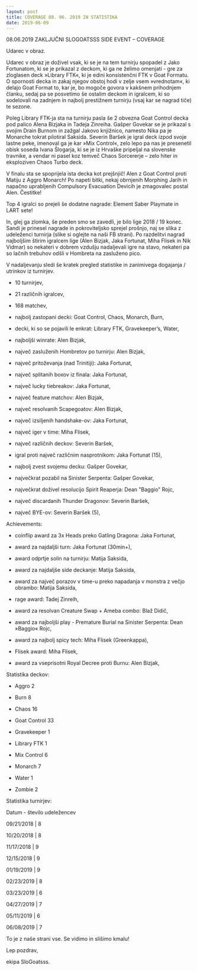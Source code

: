 ```yaml
---
layout: post
title: COVERAGE 08. 06. 2019 IN STATISTIKA
date: 2019-06-09
---
```


08.06.2019 ZAKLJUČNI SLOGOATSSS SIDE EVENT – COVERAGE

Udarec v obraz.

Udarec v obraz je doživel vsak, ki se je na tem turnirju spopadel z Jako Fortunatom, ki se je prikazal z deckom, ki ga ne želimo omenjati - gre za zloglasen deck »Library FTK«, ki je edini konsistenčni FTK v Goat Formatu. O spornosti decka in zakaj njegov obstoj hodi v zelje vsem »vrednotam«, ki delajo Goat Format to, kar je, bo mogoče govora v kakšnem prihodnjem članku, sedaj pa se posvetimo še ostalim deckom in igralcem, ki so sodelovali na zadnjem in najbolj prestižnem turnirju (vsaj kar se nagrad tiče) te sezone.

Poleg Library FTK-ja sta na turnirju pasla še 2 obvezna Goat Control decka pod palico Alena Bizjaka in Tadeja Zinreiha. Gašper Govekar se je prikazal s svojim Drain Burnom in zažgal Jakovo knjižnico, namesto Nika pa je Monarche tokrat pilotiral Saksida. Severin Baršek je igral deck izpod svoje lastne peke, imenoval ga je kar »Mix Control«, zelo lepo pa nas je presenetil obisk soseda Ivana Šlogarja, ki se je iz Hrvaške pripeljal na slovenske travnike, a vendar ni pasel koz temveč Chaos Sorcererje – zelo hiter in eksploziven Chaos Turbo deck.

V finalu sta se spoprijela ista decka kot prejšnjič! Alen z Goat Control proti Matiju z Aggro Monarch! Po napeti bitki, nekaj obrnjenih Morphing Jarih in napačno uprabljenih Compulsory Evacuation Devicih je zmagovalec postal Alen. Čestitke!

Top 4 igralci so prejeli še dodatne nagrade: Element Saber Playmate in LART sete!

In, glej ga zlomka, še preden smo se zavedli, je bilo lige 2018 / 19 konec. Sandi je prinesel nagrade in pokroviteljsko sprejel prošnjo, naj se slika z udeleženci turnirja (slike si oglejte na naši FB strani). Po razdelitvi nagrad najboljšim štirim igralcem lige (Alen Bizjak, Jaka Fortunat, Miha Flisek in Nik Vidmar) so nekateri v dobrem vzdušju nadaljevali igre na stavo, nekateri pa so lačnih trebuhov odšli v Hombreta na zasluženo pico.

V nadaljevanju sledi še kratek pregled statistike in zanimivega dogajanja / utrinkov iz turnirjev.

- 10 turnirjev,

- 21 različnih igralcev,

- 168 matchev,

- najbolj zastopani decki: Goat Control, Chaos, Monarch, Burn,

- decki, ki so se pojavili le enkrat: Library FTK, Gravekeeper’s, Water,

- najboljši winrate: Alen Bizjak,

- največ zasluženih Hombretov po turnirju: Alen Bizjak,

- največ pritoževanja (nad Trinitiji): Jaka Fortunat,

- največ splitanih boxov iz finala: Jaka Fortunat,

- največ lucky tiebreakov: Jaka Fortunat,

- največ feature matchov: Alen Bizjak,

- največ resolvanih Scapegoatov: Alen Bizjak,

- največ izsiljenih handshake-ov: Jaka Fortunat,

- največ iger v time: Miha Flisek,

- največ različnih deckov: Severin Baršek,

- igral proti največ različnim nasprotnikom: Jaka Fortunat (15),

- najbolj zvest svojemu decku: Gašper Govekar,

- največkrat pozabil na Sinister Serpenta: Gašper Govekar,

- največkrat doživel resolucijo Spirit Reaperja: Dean "Baggio" Rojc,

- največ discardanih Thunder Dragonov: Severin Baršek,

- največ BYE-ov: Severin Baršek (5),


Achievements:

- coinflip award za 3x Heads preko Gatling Dragona: Jaka Fortunat,

- award za najdaljši turn: Jaka Fortunat (30min+),

- award odprtje solin na turnirju: Matija Saksida,

- award za najdaljše side deckanje: Matija Saksida,

- award za največ porazov v time-u preko napadanja v monstra z večjo obrambo: Matija Saksida,

- rage award: Tadej Zinreih,

- award za resolvan Creature Swap + Ameba combo: Blaž Didič,

- award za najboljši play - Premature Burial na Sinister Serpenta: Dean »Baggio« Rojc,

- award za najbolj spicy tech: Miha Flisek (Greenkappa),

- Flisek award: Miha Flisek,

- award za vseprisotni Royal Decree proti Burnu: Alen Bizjak,


Statistika deckov:

- Aggro	2

- Burn	8

- Chaos 16

- Goat Control 33

- Gravekeeper 1

- Library FTK 1

- Mix Control 6

- Monarch	7

- Water 1

- Zombie 2


Statistika turnirjev:

Datum - število udeležencev

09/21/2018	| 8

10/20/2018	| 8

11/17/2018	| 9

12/15/2018	| 9

01/19/2019	| 9

02/23/2019	| 8

03/23/2019	| 6

04/27/2019	| 7

05/11/2019	| 6

06/08/2019	| 7


To je z naše strani vse. Se vidimo in slišimo kmalu!

Lep pozdrav,

ekipa SloGoatsss.

